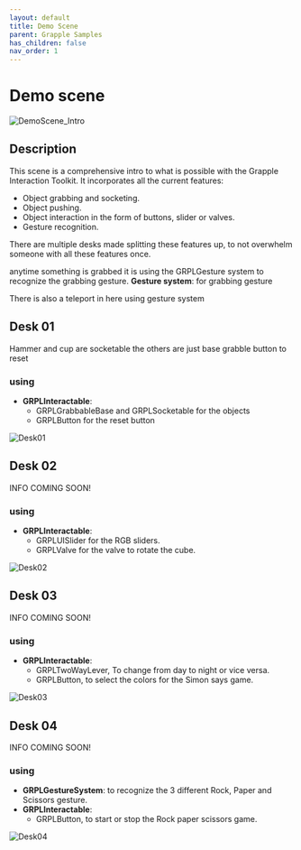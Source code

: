 ```yaml
---
layout: default
title: Demo Scene
parent: Grapple Samples
has_children: false
nav_order: 1
---
```


# Demo scene

![DemoScene_Intro](https://user-images.githubusercontent.com/76707656/233653248-c962f68e-4f8a-4863-ba0f-637513c3decd.PNG)

## Description

This scene is a comprehensive intro to what is possible with the Grapple Interaction Toolkit. It incorporates all the current features:
- Object grabbing and socketing.
- Object pushing.
- Object interaction in the form of buttons, slider or valves.
- Gesture recognition.

There are multiple desks made splitting these features up, to not overwhelm someone with all these features once.

anytime something is grabbed it is using the GRPLGesture system to recognize the grabbing gesture.
**Gesture system**: for grabbing gesture

There is also a teleport in here using gesture system

## Desk 01

Hammer and cup are socketable
the others are just base grabble
button to reset

### using
 - **GRPLInteractable**:  
   - GRPLGrabbableBase and GRPLSocketable for the objects
   - GRPLButton for the reset button
   

![Desk01](https://user-images.githubusercontent.com/76707656/233655362-363a9ab8-5b29-4293-bd3d-1d85556b4933.PNG)

## Desk 02

INFO COMING SOON!

### using

 - **GRPLInteractable**:  
   - GRPLUISlider for the RGB sliders.
   - GRPLValve for the valve to rotate the cube.

![Desk02](https://user-images.githubusercontent.com/76707656/233656970-5ee24e3f-5c77-48af-aea6-d4a3c6d08c7e.PNG)

## Desk 03

INFO COMING SOON!

### using

 - **GRPLInteractable**:  
   - GRPLTwoWayLever, To change from day to night or vice versa.
   - GRPLButton, to select the colors for the Simon says game.

![Desk03](https://user-images.githubusercontent.com/76707656/233655502-14f275a0-c1c3-423a-a3c3-360ea6e02128.PNG)

## Desk 04

INFO COMING SOON!

### using

 - **GRPLGestureSystem**: to recognize the 3 different Rock, Paper and Scissors gesture.
 - **GRPLInteractable**: 
   - GRPLButton, to start or stop the Rock paper scissors game.

![Desk04](https://user-images.githubusercontent.com/76707656/233655457-4bbe3b86-f6fd-4c9a-b9a4-47bcc3e80f1d.PNG)
